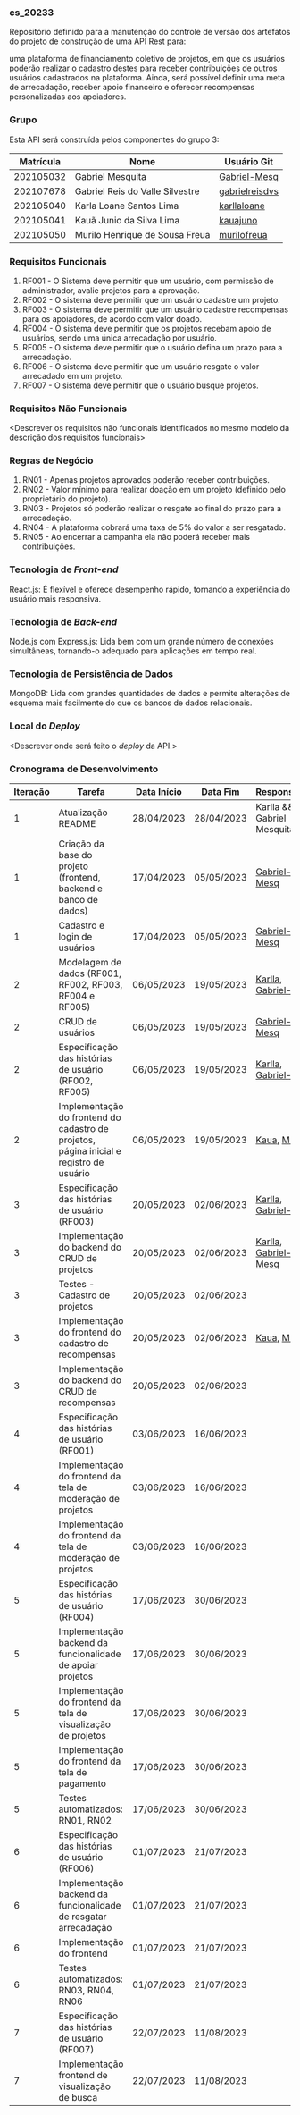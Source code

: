 ### cs_20233
Repositório definido para a manutenção do controle de versão dos artefatos do projeto de construção de uma API Rest para:

uma plataforma de financiamento coletivo de projetos, em que os usuários poderão realizar o cadastro destes para receber contribuições de outros usuários cadastrados na plataforma. Ainda, será possível definir uma meta de arrecadação, receber apoio financeiro e oferecer recompensas personalizadas aos apoiadores.

### Grupo
Esta API será construída pelos componentes do grupo 3:

|Matrícula|Nome|Usuário Git|
|---|---|---|
|202105032|Gabriel Mesquita|[Gabriel-Mesq](https://github.com/Gabriel-Mesq)|
|202107678|Gabriel Reis do Valle Silvestre|[gabrielreisdvs](https://github.com/gabrielreisdvs)|
|202105040|Karla Loane Santos Lima|[karllaloane](https://github.com/karllaloane)|
|202105041|Kauã Junio da Silva Lima|[kauajuno](https://github.com/kauajuno)|
|202105050|Murilo Henrique de Sousa Freua|[murilofreua](https://github.com/murilofreua)|

### Requisitos Funcionais
1. RF001 - O Sistema deve permitir que um usuário, com permissão de administrador, avalie projetos para a aprovação.
2. RF002 - O sistema deve permitir que um usuário cadastre um projeto.
3. RF003 - O sistema deve permitir que um usuário cadastre recompensas para os apoiadores, de acordo com valor doado.
4. RF004 - O sistema deve permitir que os projetos recebam apoio de usuários, sendo uma única arrecadação por usuário.
5. RF005 - O sistema deve permitir que o usuário defina um prazo para a arrecadação.
6. RF006 - O sistema deve permitir que um usuário resgate o valor arrecadado em um projeto.
7. RF007 - O sistema deve permitir que o usuário busque projetos.

### Requisitos Não Funcionais
<Descrever os requisitos não funcionais identificados no mesmo modelo da descrição dos requisitos funcionais>

### Regras de Negócio
1. RN01 - Apenas projetos aprovados poderão receber contribuições.
2. RN02 - Valor mínimo para realizar doação em um projeto (definido pelo proprietário do projeto).
3. RN03 - Projetos só poderão realizar o resgate ao final do prazo para a arrecadação.
4. RN04 - A plataforma cobrará uma taxa de 5% do valor a ser resgatado.
5. RN05 - Ao encerrar a campanha ela não poderá receber mais contribuições.

### Tecnologia de _Front-end_
React.js: É flexível e oferece desempenho rápido, tornando a experiência do usuário mais responsiva.

### Tecnologia de _Back-end_
Node.js com Express.js: Lida bem com um grande número de conexões simultâneas, tornando-o adequado para aplicações em tempo real.

### Tecnologia de Persistência de Dados
MongoDB: Lida com grandes quantidades de dados e permite alterações de esquema mais facilmente do que os bancos de dados relacionais.

### Local do _Deploy_
<Descrever onde será feito o _deploy_ da API.>

### Cronograma de Desenvolvimento

|Iteração|Tarefa|Data Início|Data Fim|Responsável|Situação|
|---|---|---|---|---|---|
|1|Atualização README|28/04/2023|28/04/2023|Karlla && Gabriel Mesquita|Concluída|
|1|Criação da base do projeto (frontend, backend e banco de dados)|17/04/2023|05/05/2023|[Gabriel-Mesq](https://github.com/Gabriel-Mesq)|Concluída|
|1|Cadastro e login de usuários|17/04/2023|05/05/2023|[Gabriel-Mesq](https://github.com/Gabriel-Mesq)|Concluída|
|2|Modelagem de dados (RF001, RF002, RF003, RF004 e RF005)|06/05/2023|19/05/2023|[Karlla](https://github.com/karllaloane), [Gabriel-Reis](https://github.com/gabrielreisdvs)|Concluída|
|2|CRUD de usuários|06/05/2023|19/05/2023|[Gabriel-Mesq](https://github.com/Gabriel-Mesq)|Em andamento|
|2|Especificação das histórias de usuário (RF002, RF005)|06/05/2023|19/05/2023|[Karlla](https://github.com/karllaloane), [Gabriel-Reis](https://github.com/gabrielreisdvs)|Concluída|
|2|Implementação do frontend do cadastro de projetos, página inicial e registro de usuário|06/05/2023|19/05/2023|[Kaua](https://github.com/kauajuno), [Murilo](https://github.com/murilofreua)|Concluída|
|3|Especificação das histórias de usuário (RF003)|20/05/2023|02/06/2023|[Karlla](https://github.com/karllaloane), [Gabriel-Reis](https://github.com/gabrielreisdvs)|Programada|
|3|Implementação do backend do CRUD de projetos|20/05/2023|02/06/2023|[Karlla](https://github.com/karllaloane), [Gabriel-Mesq](https://github.com/Gabriel-Mesq)|Programada|
|3|Testes - Cadastro de projetos|20/05/2023|02/06/2023||Programada|
|3|Implementação do frontend do cadastro de recompensas|20/05/2023|02/06/2023|[Kaua](https://github.com/kauajuno), [Murilo](https://github.com/murilofreua)|Programada|
|3|Implementação do backend do CRUD de recompensas|20/05/2023|02/06/2023||Programada|
|4|Especificação das histórias de usuário (RF001)|03/06/2023|16/06/2023||Programada|
|4|Implementação do frontend da tela de moderação de projetos|03/06/2023|16/06/2023||Programada|
|4|Implementação do frontend da tela de moderação de projetos|03/06/2023|16/06/2023||Programada|
|5|Especificação das histórias de usuário (RF004)|17/06/2023|30/06/2023||Programada|
|5|Implementação backend da funcionalidade de apoiar projetos|17/06/2023|30/06/2023||Programada|
|5|Implementação do frontend da tela de visualização de projetos|17/06/2023|30/06/2023||Programada|
|5|Implementação do frontend da tela de pagamento|17/06/2023|30/06/2023||Programada|
|5|Testes automatizados: RN01, RN02|17/06/2023|30/06/2023||Programada|
|6|Especificação das histórias de usuário (RF006)|01/07/2023|21/07/2023||Programada|
|6|Implementação backend da funcionalidade de resgatar arrecadação|01/07/2023|21/07/2023||Programada|
|6|Implementação do frontend|01/07/2023|21/07/2023||Programada|
|6|Testes automatizados: RN03, RN04, RN06|01/07/2023|21/07/2023||Programada|
|7|Especificação das histórias de usuário (RF007)|22/07/2023|11/08/2023||Programada|
|7|Implementação frontend de visualização de busca|22/07/2023|11/08/2023||Programada|
